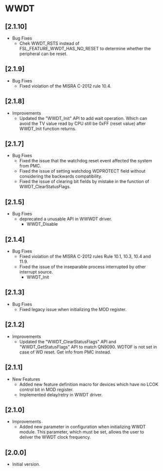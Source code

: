 # WWDT

## [2.1.10]
- Bug Fixes
  - Chek WWDT_RSTS instead of FSL_FEATURE_WWDT_HAS_NO_RESET to determine whether the peripheral can be reset.

## [2.1.9]

- Bug Fixes
  - Fixed violation of the MISRA C-2012 rule 10.4.

## [2.1.8]

- Improvements
  - Updated the "WWDT_Init" API to add wait operation. Which can avoid the TV value read by CPU still be 0xFF (reset value)
    after WWDT_Init function returns.

## [2.1.7]

- Bug Fixes
  - Fixed the issue that the watchdog reset event affected the system from PMC.
  - Fixed the issue of setting watchdog WDPROTECT field without considering the backwards compatibility.
  - Fixed the issue of clearing bit fields by mistake in the function of WWDT_ClearStatusFlags.

## [2.1.5]

- Bug Fixes
  - deprecated a unusable API in WWWDT driver.
    - WWDT_Disable

## [2.1.4]

- Bug Fixes
  - Fixed violation of the MISRA C-2012 rules Rule 10.1, 10.3, 10.4 and 11.9.
  - Fixed the issue of the inseparable process interrupted by other interrupt source.
    - WWDT_Init

## [2.1.3]

- Bug Fixes
  - Fixed legacy issue when initializing the MOD register.

## [2.1.2]

- Improvements
  - Updated the "WWDT_ClearStatusFlags" API and "WWDT_GetStatusFlags" API to match QN9090. WDTOF is not set in case
    of WD reset. Get info from PMC instead.

## [2.1.1]

- New Features
  - Added new feature definition macro for devices which have no LCOK control bit in MOD register.
  - Implemented delay/retry in WWDT driver.

## [2.1.0]

- Improvements
  - Added new parameter in configuration when initializing WWDT module. This parameter, which must be set, allows
    the user to deliver the WWDT clock frequency.

## [2.0.0]

- Initial version.
